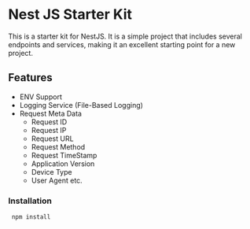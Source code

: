# Nest JS Starter Kit
This is a starter kit for NestJS. It is a simple project that includes several endpoints and services, making it an excellent starting point for a new project.

## Features
- ENV Support
- Logging Service (File-Based Logging)
- Request Meta Data 
   - Request ID
    - Request IP
    - Request URL
    - Request Method
    - Request TimeStamp
    - Application Version
    - Device Type
    - User Agent etc.

### Installation
```bash
 npm install
```

